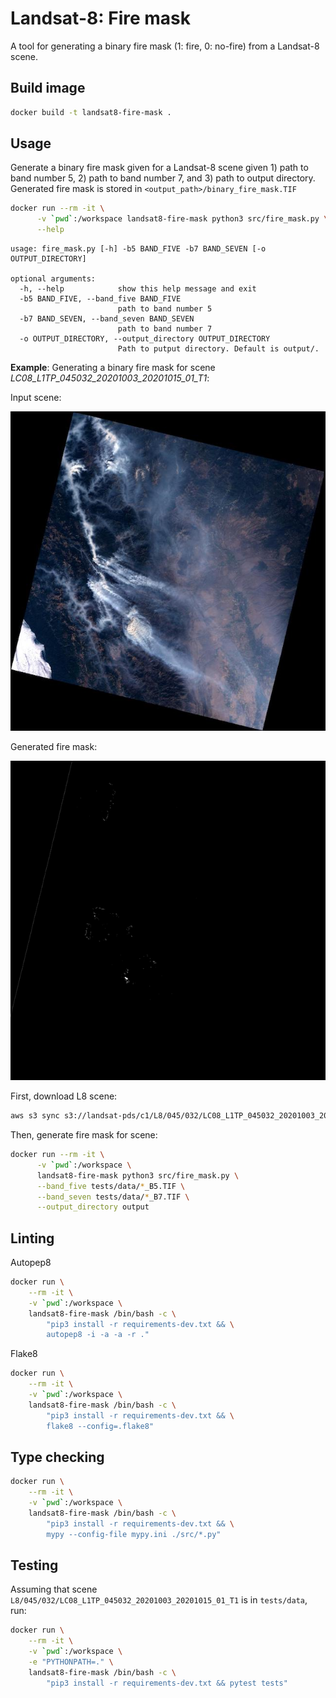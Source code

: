 # Landsat-8: Fire mask
A tool for generating a binary fire mask (1: fire, 0: no-fire) from a Landsat-8 scene.

## Build image
```bash
docker build -t landsat8-fire-mask .
```

## Usage
Generate a binary fire mask given for a Landsat-8 scene given 1) path to band number 5, 2) path to band number 7, and 3) path to output directory. Generated fire mask is stored in `<output_path>/binary_fire_mask.TIF`

```bash
docker run --rm -it \
      -v `pwd`:/workspace landsat8-fire-mask python3 src/fire_mask.py \
      --help
```

```
usage: fire_mask.py [-h] -b5 BAND_FIVE -b7 BAND_SEVEN [-o OUTPUT_DIRECTORY]

optional arguments:
  -h, --help            show this help message and exit
  -b5 BAND_FIVE, --band_five BAND_FIVE
                        path to band number 5
  -b7 BAND_SEVEN, --band_seven BAND_SEVEN
                        path to band number 7
  -o OUTPUT_DIRECTORY, --output_directory OUTPUT_DIRECTORY
                        Path to putput directory. Default is output/.
```

**Example**: Generating a binary fire mask for scene *LC08_L1TP_045032_20201003_20201015_01_T1*:

Input scene:

![](assets/thumbnail.jpg)

Generated fire mask:

![](assets/fire_mask.jpg)

First, download L8 scene:
```bash
aws s3 sync s3://landsat-pds/c1/L8/045/032/LC08_L1TP_045032_20201003_20201015_01_T1/ tests/data/
```

Then, generate fire mask for scene:
```bash
docker run --rm -it \
      -v `pwd`:/workspace \
      landsat8-fire-mask python3 src/fire_mask.py \
      --band_five tests/data/*_B5.TIF \
      --band_seven tests/data/*_B7.TIF \
      --output_directory output
```

## Linting
Autopep8
```bash
docker run \
    --rm -it \
    -v `pwd`:/workspace \
    landsat8-fire-mask /bin/bash -c \
        "pip3 install -r requirements-dev.txt && \
        autopep8 -i -a -a -r ."
```

Flake8
```bash
docker run \
    --rm -it \
    -v `pwd`:/workspace \
    landsat8-fire-mask /bin/bash -c \
        "pip3 install -r requirements-dev.txt && \
        flake8 --config=.flake8"
```

## Type checking
```bash
docker run \
    --rm -it \
    -v `pwd`:/workspace \
    landsat8-fire-mask /bin/bash -c \
        "pip3 install -r requirements-dev.txt && \
        mypy --config-file mypy.ini ./src/*.py"
```

## Testing
Assuming that scene `L8/045/032/LC08_L1TP_045032_20201003_20201015_01_T1` is in `tests/data`, run:

```bash
docker run \
    --rm -it \
    -v `pwd`:/workspace \
    -e "PYTHONPATH=." \
    landsat8-fire-mask /bin/bash -c \
        "pip3 install -r requirements-dev.txt && pytest tests"
```
